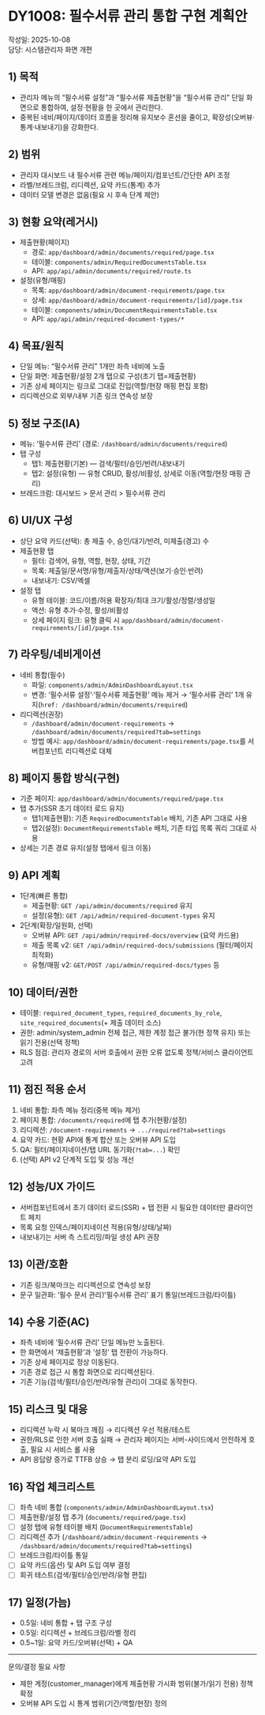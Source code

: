 # DY1008: 필수서류 관리 통합 구현 계획안

작성일: 2025-10-08  
담당: 시스템관리자 화면 개편

## 1) 목적

- 관리자 메뉴의 “필수서류 설정”과 “필수서류 제출현황”을 “필수서류 관리” 단일 화면으로 통합하여, 설정·현황을 한 곳에서 관리한다.
- 중복된 네비/페이지/데이터 흐름을 정리해 유지보수 혼선을 줄이고, 확장성(오버뷰·통계·내보내기)을 강화한다.

## 2) 범위

- 관리자 대시보드 내 필수서류 관련 메뉴/페이지/컴포넌트/간단한 API 조정
- 라벨/브레드크럼, 리디렉션, 요약 카드(통계) 추가
- 데이터 모델 변경은 없음(필요 시 후속 단계 제안)

## 3) 현황 요약(레거시)

- 제출현황(페이지)
  - 경로: `app/dashboard/admin/documents/required/page.tsx`
  - 테이블: `components/admin/RequiredDocumentsTable.tsx`
  - API: `app/api/admin/documents/required/route.ts`
- 설정(유형/매핑)
  - 목록: `app/dashboard/admin/document-requirements/page.tsx`
  - 상세: `app/dashboard/admin/document-requirements/[id]/page.tsx`
  - 테이블: `components/admin/DocumentRequirementsTable.tsx`
  - API: `app/api/admin/required-document-types/*`

## 4) 목표/원칙

- 단일 메뉴: “필수서류 관리” 1개만 좌측 네비에 노출
- 단일 화면: 제출현황/설정 2개 탭으로 구성(초기 탭=제출현황)
- 기존 상세 페이지는 링크로 그대로 진입(역할/현장 매핑 편집 포함)
- 리디렉션으로 외부/내부 기존 링크 연속성 보장

## 5) 정보 구조(IA)

- 메뉴: ‘필수서류 관리’ (경로: `/dashboard/admin/documents/required`)
- 탭 구성
  - 탭1: 제출현황(기본) — 검색/필터/승인/반려/내보내기
  - 탭2: 설정(유형) — 유형 CRUD, 활성/비활성, 상세로 이동(역할/현장 매핑 관리)
- 브레드크럼: 대시보드 > 문서 관리 > 필수서류 관리

## 6) UI/UX 구성

- 상단 요약 카드(선택): 총 제출 수, 승인/대기/반려, 미제출(경고) 수
- 제출현황 탭
  - 필터: 검색어, 유형, 역할, 현장, 상태, 기간
  - 목록: 제출일/문서명/유형/제출자/상태/액션(보기·승인·반려)
  - 내보내기: CSV/엑셀
- 설정 탭
  - 유형 테이블: 코드/이름/허용 확장자/최대 크기/활성/정렬/생성일
  - 액션: 유형 추가·수정, 활성/비활성
  - 상세 페이지 링크: 유형 클릭 시 `app/dashboard/admin/document-requirements/[id]/page.tsx`

## 7) 라우팅/네비게이션

- 네비 통합(필수)
  - 파일: `components/admin/AdminDashboardLayout.tsx`
  - 변경: ‘필수서류 설정’·‘필수서류 제출현황’ 메뉴 제거 → ‘필수서류 관리’ 1개 유지(`href: /dashboard/admin/documents/required`)
- 리디렉션(권장)
  - `/dashboard/admin/document-requirements` → `/dashboard/admin/documents/required?tab=settings`
  - 방법 예시: `app/dashboard/admin/document-requirements/page.tsx`를 서버컴포넌트 리디렉션로 대체

## 8) 페이지 통합 방식(구현)

- 기준 페이지: `app/dashboard/admin/documents/required/page.tsx`
- 탭 추가(SSR 초기 데이터 로드 유지)
  - 탭1(제출현황): 기존 `RequiredDocumentsTable` 배치, 기존 API 그대로 사용
  - 탭2(설정): `DocumentRequirementsTable` 배치, 기존 타입 목록 쿼리 그대로 사용
- 상세는 기존 경로 유지(설정 탭에서 링크 이동)

## 9) API 계획

- 1단계(빠른 통합)
  - 제출현황: `GET /api/admin/documents/required` 유지
  - 설정(유형): `GET /api/admin/required-document-types` 유지
- 2단계(확장/일원화, 선택)
  - 오버뷰 API: `GET /api/admin/required-docs/overview` (요약 카드용)
  - 제출 목록 v2: `GET /api/admin/required-docs/submissions` (필터/페이지 최적화)
  - 유형/매핑 v2: `GET/POST /api/admin/required-docs/types` 등

## 10) 데이터/권한

- 테이블: `required_document_types`, `required_documents_by_role`, `site_required_documents`(+ 제출 데이터 소스)
- 권한: admin/system_admin 전체 접근, 제한 계정 접근 불가(현 정책 유지) 또는 읽기 전용(선택 정책)
- RLS 점검: 관리자 경로의 서버 호출에서 권한 오류 없도록 정책/서비스 클라이언트 고려

## 11) 점진 적용 순서

1. 네비 통합: 좌측 메뉴 정리(중복 메뉴 제거)
2. 페이지 통합: `/documents/required`에 탭 추가(현황/설정)
3. 리디렉션: `/document-requirements` → `.../required?tab=settings`
4. 요약 카드: 현황 API에 통계 합산 또는 오버뷰 API 도입
5. QA: 필터/페이지네이션/탭 URL 동기화(`?tab=...`) 확인
6. (선택) API v2 단계적 도입 및 성능 개선

## 12) 성능/UX 가이드

- 서버컴포넌트에서 초기 데이터 로드(SSR) + 탭 전환 시 필요한 데이터만 클라이언트 페치
- 목록 요청 인덱스/페이지네이션 적용(유형/상태/날짜)
- 내보내기는 서버 측 스트리밍/파일 생성 API 권장

## 13) 이관/호환

- 기존 링크/북마크는 리디렉션으로 연속성 보장
- 문구 일관화: ‘필수 문서 관리’/‘필수서류 관리’ 표기 통일(브레드크럼/타이틀)

## 14) 수용 기준(AC)

- 좌측 네비에 ‘필수서류 관리’ 단일 메뉴만 노출된다.
- 한 화면에서 ‘제출현황’과 ‘설정’ 탭 전환이 가능하다.
- 기존 상세 페이지로 정상 이동된다.
- 기존 경로 접근 시 통합 화면으로 리디렉션된다.
- 기존 기능(검색/필터/승인/반려/유형 관리)이 그대로 동작한다.

## 15) 리스크 및 대응

- 리디렉션 누락 시 북마크 깨짐 → 리디렉션 우선 적용/테스트
- 권한/RLS로 인한 서버 호출 실패 → 관리자 페이지는 서버-사이드에서 안전하게 호출, 필요 시 서비스 롤 사용
- API 응답량 증가로 TTFB 상승 → 탭 분리 로딩/요약 API 도입

## 16) 작업 체크리스트

- [ ] 좌측 네비 통합 (`components/admin/AdminDashboardLayout.tsx`)
- [ ] 제출현황/설정 탭 추가 (`documents/required/page.tsx`)
- [ ] 설정 탭에 유형 테이블 배치 (`DocumentRequirementsTable`)
- [ ] 리디렉션 추가 (`/dashboard/admin/document-requirements` → `/dashboard/admin/documents/required?tab=settings`)
- [ ] 브레드크럼/타이틀 통일
- [ ] 요약 카드(옵션) 및 API 도입 여부 결정
- [ ] 회귀 테스트(검색/필터/승인/반려/유형 편집)

## 17) 일정(가늠)

- 0.5일: 네비 통합 + 탭 구조 구성
- 0.5일: 리디렉션 + 브레드크럼/라벨 정리
- 0.5~1일: 요약 카드/오버뷰(선택) + QA

---

문의/결정 필요 사항

- 제한 계정(customer_manager)에게 제출현황 가시화 범위(불가/읽기 전용) 정책 확정
- 오버뷰 API 도입 시 통계 범위(기간/역할/현장) 정의
